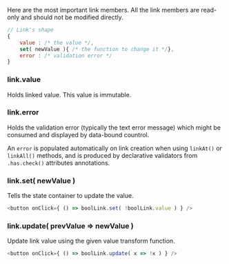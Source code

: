 Here are the most important link members. All the link members are read-only and should not be modified directly.

```javascript
// Link's shape
{
    value : /* the value */,
    set( newValue ){ /* the function to change it */},
    error : /* validation error */
}
```

### link.value

Holds linked value. This value is immutable.

### link.error

Holds the validation error (typically the text error message) which might be consumed and displayed by data-bound countrol.

An `error` is populated automatically on link creation when using `linkAt()` or `linkAll()` methods, and is produced by declarative
validators from `.has.check()` attributes annotations.

### link.set( newValue )

Tells the state container to update the value.

```javascript
<button onClick={ () => boolLink.set( !boolLink.value ) } />
```

### link.update( prevValue => newValue )

Update link value using the given value transform function.

```javascript
<button onClick={ () => boolLink.update( x => !x ) } />
```
